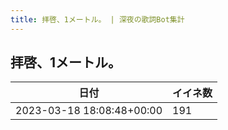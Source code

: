 ```yaml
---
title: 拝啓、1メートル。 | 深夜の歌詞Bot集計
---
```

## 拝啓、1メートル。

|日付|イイネ数|
|-|-|
|2023-03-18 18:08:48+00:00|191|
